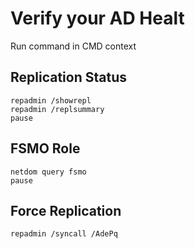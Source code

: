 # Verify your AD Healt

Run command in CMD context
## Replication Status
```
repadmin /showrepl
repadmin /replsummary
pause
```

## FSMO Role
```
netdom query fsmo
pause
```

## Force Replication
```
repadmin /syncall /AdePq
```
